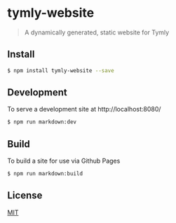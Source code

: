 # tymly-website

> A dynamically generated, static website for Tymly

## <a name="install"></a>Install
```bash
$ npm install tymly-website --save
```

## Development

To serve a development site at http://localhost:8080/

``` bash
$ npm run markdown:dev
```

## Build

To build a site for use via Github Pages

``` bash
$ npm run markdown:build
```

## <a name="license"></a>License
[MIT](https://github.com/wmfs/tymly-website/blob/master/LICENSE)
